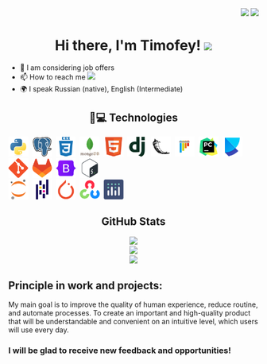 <div align="right">
  <img src="https://komarev.com/ghpvc/?username=volkov-timofey">
  <img src="https://badges.pufler.dev/visits/volkov-timofey/volkov-timofey?color=black&logo=github&style=flat-square">
</div>
<h1 align="center">Hi there, I'm Timofey! 
<img src="https://github.com/blackcater/blackcater/raw/main/images/Hi.gif" height="32"/></h1>


- 🤝 I am considering job offers
- 📫 How to reach me
  <a href="https://t.me/Vol_Tim">
    <img src="https://img.shields.io/badge/-telegram-0088cc?style=style=flat-square&logo=telegram&logoColor=white" />
  </a>
- 🌍 I speak Russian (native), English (Intermediate)

<h2 align="center">🚀💻 Technologies</h2>
<div>
  <img src="https://github.com/devicons/devicon/blob/master/icons/python/python-original.svg" title="Python" alt="Python" width="40" height="40"/>&nbsp;
  <img src="https://github.com/devicons/devicon/blob/master/icons/postgresql/postgresql-original.svg"  title="Postgresql" alt="Postgresql" width="40" height="40"/>&nbsp;
  <img src="https://github.com/devicons/devicon/blob/master/icons/css3/css3-plain-wordmark.svg"  title="CSS3" alt="CSS" width="40" height="40"/>&nbsp;
  <img src="https://github.com/devicons/devicon/blob/master/icons/mongodb/mongodb-original-wordmark.svg"  title="MongoDB" alt="MongoDB" width="40" height="40"/>&nbsp;
  <img src="https://github.com/devicons/devicon/blob/master/icons/html5/html5-original.svg" title="HTML5" alt="HTML" width="40" height="40"/>&nbsp;
  <img src="https://github.com/devicons/devicon/blob/master/icons/django/django-plain.svg" title="django" alt="django" width="40" height="40"/>&nbsp;
  <img src="https://github.com/devicons/devicon/blob/master/icons/flask/flask-original.svg" title="flask" alt="flask" width="40" height="40"/>&nbsp;
  <img src="https://github.com/devicons/devicon/blob/master/icons/pytest/pytest-original.svg" title="pytest" alt="pytest" width="40" height="40"/>&nbsp;
  <img src="https://github.com/devicons/devicon/blob/master/icons/pycharm/pycharm-original.svg" title="pycharm" alt="pycharm" width="40" height="40"/>&nbsp;
  <img src="https://github.com/devicons/devicon/blob/master/icons/poetry/poetry-original.svg" title="poetry" alt="poetry" width="40" height="40"/>&nbsp;
  <img src="https://github.com/devicons/devicon/blob/master/icons/git/git-original.svg" title="git" alt="git" width="40" height="40"/>&nbsp;
  <img src="https://github.com/devicons/devicon/blob/master/icons/gitlab/gitlab-original.svg" title="gitlab" alt="gitlab" width="40" height="40"/>&nbsp;
  <img src="https://github.com/devicons/devicon/blob/master/icons/bootstrap/bootstrap-original.svg" title="bootstrap" alt="bootstrap" width="40" height="40"/>&nbsp;
  <img src="https://github.com/devicons/devicon/blob/master/icons/bash/bash-original.svg" title="bash" alt="bash" width="40" height="40"/>&nbsp;
</div>
<div>
  <img src="https://github.com/devicons/devicon/blob/master/icons/jupyter/jupyter-original.svg" title="jupyter" alt="jupyter" width="40" height="40"/>&nbsp;
  <img src="https://github.com/devicons/devicon/blob/master/icons/pandas/pandas-original.svg"  title="pandas" alt="pandas" width="40" height="40"/>&nbsp;
  <img src="https://github.com/devicons/devicon/blob/master/icons/pytorch/pytorch-original.svg"  title="pytorch" alt="pytorch" width="40" height="40"/>&nbsp;
  <img src="https://github.com/devicons/devicon/blob/master/icons/opencv/opencv-original.svg" title="opencv" alt="opencv" width="40" height="40"/>&nbsp;
  <img src="https://github.com/devicons/devicon/blob/master/icons/plotly/plotly-original.svg" title="plotly" alt="plotly" width="40" height="40"/>&nbsp;
</div>

<h2 align="center">GitHub Stats</h2>
<div align="center">
 <img src="https://github-profile-trophy.vercel.app/?username=volkov-timofey&theme=gruvbox&rank=B,C&column=5">
</div>
<div align="center">
  <img src="https://github-readme-stats.vercel.app/api/top-langs/?username=volkov-timofey&layout=compact&theme=dark"> 
</div>
<div align="center">
  <!-- <img src="https://github-readme-activity-graph.vercel.app/graph?username=volkov-timofey&theme=github"> -->
  <img src="https://github-profile-summary-cards.vercel.app/api/cards/profile-details?username=volkov-timofey&theme=solarized_dark">
</div>

<h2 align="left">Principle in work and projects:</h2>
<p>My main goal is to improve the quality of human experience, reduce routine, and automate processes.
To create an important and high-quality product that will be understandable and convenient on an intuitive level, which users will use every day.</p>

<h3 align="left">I will be glad to receive new feedback and opportunities!</h3>
